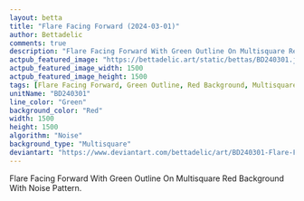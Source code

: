 ```yaml
---
layout: betta
title: "Flare Facing Forward (2024-03-01)"
author: Bettadelic
comments: true
description: "Flare Facing Forward With Green Outline On Multisquare Red Background With Noise Pattern."
actpub_featured_image: "https://bettadelic.art/static/bettas/BD240301.jpg"
actpub_featured_image_width: 1500
actpub_featured_image_height: 1500
tags: [Flare Facing Forward, Green Outline, Red Background, Multisquare Background Pattern, Noise Pattern, March 2024]
unitName: "BD240301"
line_color: "Green"
background_color: "Red"
width: 1500
height: 1500
algorithm: "Noise"
background_type: "Multisquare"
deviantart: "https://www.deviantart.com/bettadelic/art/BD240301-Flare-Facing-Forward-2024-03-01-1026629036"
---
```


Flare Facing Forward With Green Outline On Multisquare Red Background With Noise Pattern.
